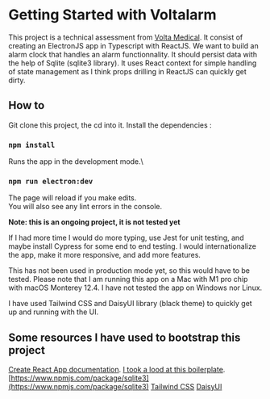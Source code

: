 # Getting Started with Voltalarm

This project is a technical assessment from [Volta Medical](https://www.volta-medical.com/). It consist of creating an ElectronJS app in Typescript with ReactJS. We want to build an alarm clock that handles an alarm functionnality. It should persist data with the help of Sqlite (sqlite3 library). It uses React context for simple handling of state management as I think props drilling in ReactJS can quickly get dirty.

## How to

Git clone this project, the cd into it. Install the dependencies :

### `npm install`

Runs the app in the development mode.\
### `npm run electron:dev`

The page will reload if you make edits.\
You will also see any lint errors in the console.

**Note: this is an ongoing project, it is not tested yet**

If I had more time I would do more typing, use Jest for unit testing, and maybe install Cypress for some end to end testing. I would internationalize the app, make it more responsive, and add more features.

This has not been used in production mode yet, so this would have to be tested. Please note that I am running this app on a Mac with M1 pro chip with macOS Monterey 12.4. I have not tested the app on Windows nor Linux.

I have used Tailwind CSS and DaisyUI library (black theme) to quickly get up and running with the UI.

## Some resources I have used to bootstrap this project

[Create React App documentation](https://facebook.github.io/create-react-app/docs/getting-started).
[I took a lood at this boilerplate](https://github.com/yhirose/react-typescript-electron-sample-with-create-react-app-and-electron-builder#react-typescript-electron-sample-with-create-react-app-and-electron-builder).
[https://www.npmjs.com/package/sqlite3](https://www.npmjs.com/package/sqlite3)
[Tailwind CSS](https://tailwindcss.com/)
[DaisyUI](https://daisyui.com/)
